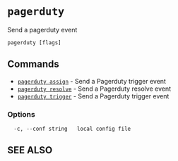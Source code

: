 # `pagerduty`

Send a pagerduty event

```text
pagerduty [flags]
```

## Commands

* [`pagerduty assign`](pagerduty_assign.md)	 - Send a Pagerduty trigger event
* [`pagerduty resolve`](pagerduty_resolve.md)	 - Send a Pagerduty resolve event
* [`pagerduty trigger`](pagerduty_trigger.md)	 - Send a Pagerduty trigger event

### Options

```text
  -c, --conf string   local config file
```

## SEE ALSO

